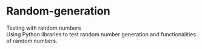 # Random-generation
Testing with random numbers  
Using Python libraries to test random number generation and functionalities of random numbers.
